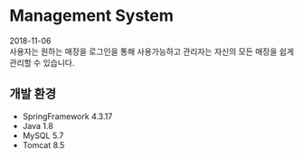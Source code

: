 # Management System
2018-11-06 <br>
사용자는 원하는 매장을 로그인을 통해 사용가능하고 관리자는 자신의 모든 매장을 쉽게 관리할 수 있습니다.<br> 
<h2>개발 환경</h2>
<ul>
  <li>SpringFramework 4.3.17</li>
  <li>Java 1.8</li>
  <li>MySQL 5.7</li>
  <li>Tomcat 8.5</li>
</ul>
